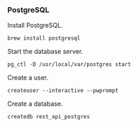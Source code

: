 ### PostgreSQL
Install PostgreSQL.
```
brew install postgresql
```

Start the database server.
```
pg_ctl -D /usr/local/var/postgres start
```

Create a user.
```
createuser --interactive --pwprompt
```

Create a database.
```
createdb rest_api_postgres
```